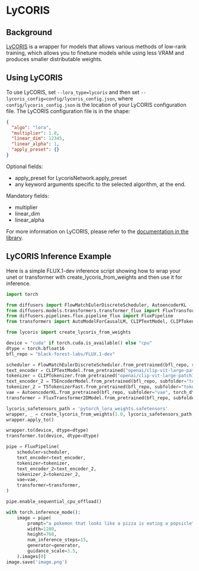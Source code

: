# LyCORIS

## Background

[LyCORIS](https://github.com/KohakuBlueleaf/LyCORIS) is a wrapper for models that allows various methods of low-rank training, which allows you to finetune models while using less VRAM and produces smaller distributable weights.

## Using LyCORIS

To use LyCORIS, set `--lora_type=lycoris` and then set `--lycoris_config=config/lycoris_config.json`, where `config/lycoris_config.json` is the location of your LyCORIS configuration file. The LyCORIS configuration file is in the shape:

```json
{
  "algo": "lora",
  "multiplier": 1.0,
  "linear_dim": 12345,
  "linear_alpha": 1,
  "apply_preset": {}
}
```

Optional fields:
- apply_preset for LycorisNetwork.apply_preset
- any keyword arguments specific to the selected algorithm, at the end.

Mandatory fields:
- multiplier
- linear_dim
- linear_alpha

For more information on LyCORIS, please refer to the [documentation in the library](https://github.com/KohakuBlueleaf/LyCORIS/tree/main/docs).

## LyCORIS Inference Example

Here is a simple FLUX.1-dev inference script showing how to wrap your unet or transformer with create_lycoris_from_weights and then use it for inference.

```py
import torch

from diffusers import FlowMatchEulerDiscreteScheduler, AutoencoderKL
from diffusers.models.transformers.transformer_flux import FluxTransformer2DModel
from diffusers.pipelines.flux.pipeline_flux import FluxPipeline
from transformers import AutoModelForCausalLM, CLIPTextModel, CLIPTokenizer,T5EncoderModel, T5TokenizerFast

from lycoris import create_lycoris_from_weights

device = "cuda" if torch.cuda.is_available() else "cpu"
dtype = torch.bfloat16
bfl_repo = "black-forest-labs/FLUX.1-dev"

scheduler = FlowMatchEulerDiscreteScheduler.from_pretrained(bfl_repo, subfolder="scheduler")
text_encoder = CLIPTextModel.from_pretrained("openai/clip-vit-large-patch14", torch_dtype=dtype)
tokenizer = CLIPTokenizer.from_pretrained("openai/clip-vit-large-patch14", torch_dtype=dtype)
text_encoder_2 = T5EncoderModel.from_pretrained(bfl_repo, subfolder="text_encoder_2", torch_dtype=dtype)
tokenizer_2 = T5TokenizerFast.from_pretrained(bfl_repo, subfolder="tokenizer_2", torch_dtype=dtype)
vae = AutoencoderKL.from_pretrained(bfl_repo, subfolder="vae", torch_dtype=dtype)
transformer = FluxTransformer2DModel.from_pretrained(bfl_repo, subfolder="transformer")

lycoris_safetensors_path = 'pytorch_lora_weights.safetensors'
wrapper, _ = create_lycoris_from_weights(1.0, lycoris_safetensors_path, transformer)
wrapper.apply_to()

wrapper.to(device, dtype=dtype)
transformer.to(device, dtype=dtype)

pipe = FluxPipeline(
    scheduler=scheduler,
    text_encoder=text_encoder,
    tokenizer=tokenizer,
    text_encoder_2=text_encoder_2,
    tokenizer_2=tokenizer_2,
    vae=vae,
    transformer=transformer,
)

pipe.enable_sequential_cpu_offload()

with torch.inference_mode():
    image = pipe(
        prompt="a pokemon that looks like a pizza is eating a popsicle",
        width=1280,
        height=768,
        num_inference_steps=15,
        generator=generator,
        guidance_scale=3.5,
    ).images[0]
image.save('image.png')
```
